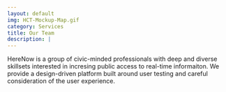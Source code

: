 ```yaml
---
layout: default
img: HCT-Mockup-Map.gif
category: Services
title: Our Team
description: |
---
```

HereNow is a group of civic-minded professionals with deep and diverse skillsets interested in incresing public access to real-time informaiton. We provide a design-driven platform built around user testing and careful consideration of the user experience.